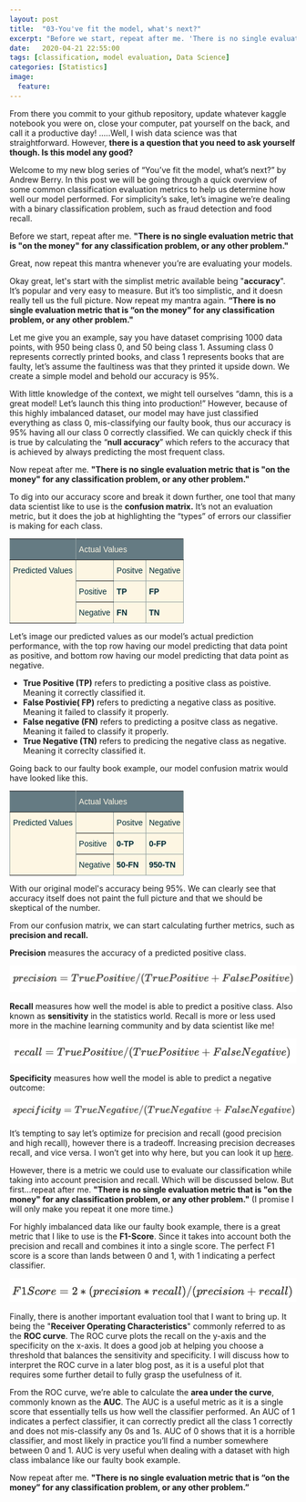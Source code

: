 ```yaml
---
layout: post
title:  "03-You've fit the model, what's next?"
excerpt: "Before we start, repeat after me. 'There is no single evaluation metric that is 'on the money' for any classification problem, or any other problem.'"
date:   2020-04-21 22:55:00
tags: [classification, model evaluation, Data Science]
categories: [Statistics]
image:
  feature:
---
```

From there you commit to your github repository, update whatever kaggle notebook you were on, close your computer, pat yourself on the back, and call it a productive day! .....Well, I wish data science was that straightforward. However, **there is a question that you need to ask yourself though. Is this model any good?**

Welcome to my new blog series of “You’ve fit the model, what’s next?” by Andrew Berry. In this post we will be going through a quick overview of some common classification evaluation metrics to help us determine how well our model performed. For simplicity’s sake, let’s imagine we’re dealing with a binary classification problem, such as fraud detection and food recall.

Before we start, repeat after me. **"There is no single evaluation metric that is "on the money" for any classification problem, or any other problem."**

Great, now repeat this mantra whenever you’re are evaluating your models.

Okay great, let's start with the simplist metric available being "**accuracy**". It’s popular and very easy to measure. But it’s too simplistic, and it doesn really tell us the full picture. Now repeat my mantra again. **“There is no single evaluation metric that is “on the money” for any classification problem, or any other problem."**

Let me give you an example, say you have dataset comprising 1000 data points, with 950 being class 0, and 50 being class 1. Assuming class 0 represents correctly printed books, and class 1 represents books that are faulty, let’s assume the faultiness was that they printed it upside down. We create a simple model and behold our accuracy is 95%.

With little knowledge of the context, we might tell ourselves “damn, this is a great model! Let’s launch this thing into production!” However, because of this highly imbalanced dataset, our model may have just classified everything as class 0, mis-classifying our faulty book, thus our accuracy is 95% having all our class 0 correctly classified. We can quickly check if this is true by calculating the “**null accuracy**” which refers to the accuracy that is achieved by always predicting the most frequent class.

Now repeat after me. **"There is no single evaluation metric that is "on the money" for any classification problem, or any other problem."**

To dig into our accuracy score and break it down further, one tool that many data scientist like to use is the **confusion matrix.** It’s not an evaluation metric, but it does the job at highlighting the “types” of errors our classifier is making for each class.

<style type="text/css">
.tg  {border-collapse:collapse;border-spacing:0;border-color:#93a1a1;}
.tg td{font-family:Arial, sans-serif;font-size:14px;padding:10px 5px;border-style:solid;border-width:1px;overflow:hidden;word-break:normal;border-color:#93a1a1;color:#002b36;background-color:#fdf6e3;}
.tg th{font-family:Arial, sans-serif;font-size:14px;font-weight:normal;padding:10px 5px;border-style:solid;border-width:1px;overflow:hidden;word-break:normal;border-color:#93a1a1;color:#fdf6e3;background-color:#657b83;}
.tg .tg-1wig{font-weight:bold;text-align:left;vertical-align:top}
.tg .tg-0pky{border-color:inherit;text-align:left;vertical-align:top}
.tg .tg-0lax{text-align:left;vertical-align:top}
</style>
<table class="tg">
  <tr>
    <th class="tg-0pky"></th>
    <th class="tg-0pky" colspan="3">Actual Values</th>
  </tr>
  <tr>
    <td class="tg-0pky" rowspan="3">Predicted Values</td>
    <td class="tg-0pky"></td>
    <td class="tg-0lax">Positve</td>
    <td class="tg-0lax">Negative</td>
  </tr>
  <tr>
    <td class="tg-0pky">Positive</td>
    <td class="tg-1wig">TP</td>
    <td class="tg-1wig">FP</td>
  </tr>
  <tr>
    <td class="tg-0lax">Negative</td>
    <td class="tg-1wig">FN</td>
    <td class="tg-1wig">TN</td>
  </tr>
</table>

Let’s image our predicted values as our model’s actual prediction performance, with the top row having our model predicting that data point as positive, and bottom row having our model predicting that data point as negative.

- **True Positive (TP)** refers to predicting a positive class as poistive. Meaning it correctly classified it.
- **False Postivie( FP)** refers to predicting a negative class as positive. Meaning it failed to classify it properly.
- **False negative (FN)** refers to predicting a positve class as negative. Meaning it failed to classify it properly.
- **True Negative (TN)** refers to predicing the negative class as negative. Meaning it correclty classified it.

Going back to our faulty book example, our model confusion matrix would have looked like this.

<style type="text/css">
.tg  {border-collapse:collapse;border-spacing:0;border-color:#93a1a1;}
.tg td{font-family:Arial, sans-serif;font-size:14px;padding:10px 5px;border-style:solid;border-width:1px;overflow:hidden;word-break:normal;border-color:#93a1a1;color:#002b36;background-color:#fdf6e3;}
.tg th{font-family:Arial, sans-serif;font-size:14px;font-weight:normal;padding:10px 5px;border-style:solid;border-width:1px;overflow:hidden;word-break:normal;border-color:#93a1a1;color:#fdf6e3;background-color:#657b83;}
.tg .tg-1wig{font-weight:bold;text-align:left;vertical-align:top}
.tg .tg-0pky{border-color:inherit;text-align:left;vertical-align:top}
.tg .tg-0lax{text-align:left;vertical-align:top}
</style>
<table class="tg">
  <tr>
    <th class="tg-0pky"></th>
    <th class="tg-0pky" colspan="3">Actual Values</th>
  </tr>
  <tr>
    <td class="tg-0pky" rowspan="3">Predicted Values</td>
    <td class="tg-0pky"></td>
    <td class="tg-0lax">Positve</td>
    <td class="tg-0lax">Negative</td>
  </tr>
  <tr>
    <td class="tg-0pky">Positive</td>
    <td class="tg-1wig">0-TP</td>
    <td class="tg-1wig">0-FP</td>
  </tr>
  <tr>
    <td class="tg-0lax">Negative</td>
    <td class="tg-1wig">50-FN</td>
    <td class="tg-1wig">950-TN</td>
  </tr>
</table>

With our original model's accuracy being 95%. We can clearly see that accuracy itself does not paint the full picture and that we should be skeptical of the number.

From our confusion matrix, we can start calculating further metrics, such as **precision and recall.**

**Precision** measures the accuracy of a predicted positive class.

![precision](/img/equations/precision.png)

**Recall** measures how well the model is able to predict a positive class. Also known as **sensitivity** in the statistics world. Recall is more or less used more in the machine learning community and by data scientist like me!

![recall](/img/equations/recall.png)

**Specificity** measures how well the model is able to predict a negative outcome:

![specificity](/img/equations/specificity.png)

It’s tempting to say let’s optimize for precision and recall (good precision and high recall), however there is a tradeoff. Increasing precision decreases recall, and vice versa. I won’t get into why here, but you can look it up [here](https://www.wikiwand.com/en/Precision_and_recall).

However, there is a metric we could use to evaluate our classification while taking into account precision and recall. Which will be discussed below. But first...repeat after me. **"There is no single evaluation metric that is "on the money" for any classification problem, or any other problem."** (I promise I will only make you repeat it one more time.)  

For highly imbalanced data like our faulty book example, there is a great metric that I like to use is the **F1-Score**. Since it takes into account both the precision and recall and combines it into a single score. The perfect F1 score is a score than lands between 0 and 1, with 1 indicating a perfect classifier.

![f1score](/img/equations/f1score.png)

Finally, there is another important evaluation tool that I want to bring up. It being the "**Receiver Operating Characteristics**" commonly referred to as the **ROC curve**. The ROC curve plots the recall on the y-axis and the specificity on the x-axis. It does a good job at helping you choose a threshold that balances the sensitivity and specificity. I will discuss how to interpret the ROC curve in a later blog post, as it is a useful plot that requires some further detail to fully grasp the usefulness of it.

From the ROC curve, we’re able to calculate the **area under the curve**, commonly known as the **AUC**. The AUC is a useful metric as it is a single score that essentially tells us how well the classifier performed. An AUC of 1 indicates a perfect classifier, it can correctly predict all the class 1 correctly and does not mis-classify any 0s and 1s. AUC of 0 shows that it is a horrible classifier, and most likely in practice you’ll find a number somewhere between 0 and 1. AUC is very useful when dealing with a dataset with high class imbalance like our faulty book example.

Now repeat after me. **"There is no single evaluation metric that is “on the money” for any classification problem, or any other problem.”**
